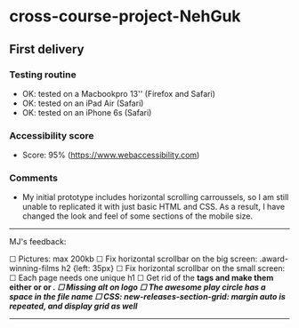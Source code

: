 # cross-course-project-NehGuk

## First delivery

### Testing routine

- OK: tested on a Macbookpro 13'' (Firefox and Safari)
- OK: tested on an iPad Air (Safari)
- OK: tested on an iPhone 6s (Safari)

### Accessibility score

- Score: 95% (https://www.webaccessibility.com)

### Comments

- My initial prototype includes horizontal scrolling carroussels, so I am still unable to replicated it with just basic HTML and CSS. As a result, I have changed the look and feel of some sections of the mobile size.

---

MJ's feedback:

☐ Pictures: max 200kb
☐ Fix horizontal scrollbar on the big screen: .award-winning-films h2 {left: 35px}
☐ Fix horizontal scrollbar on the small screen:
☐ Each page needs one unique h1
☐ Get rid of the <b> tags and make them either <span> or <strong> or <em>.
☐ Missing alt on logo
☐ The awesome play circle has a space in the file name
☐ CSS: new-releases-section-grid: margin auto is repeated, and display grid as well

---
